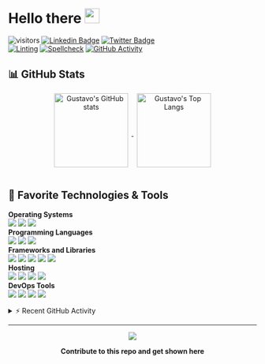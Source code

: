 # Hello there <img src="https://media.giphy.com/media/hvRJCLFzcasrR4ia7z/giphy.gif" width="30px">

![visitors](https://visitor-badge.laobi.icu/badge?page_id=gustavovalverde.gustavovalverde)
[![Linkedin Badge](https://img.shields.io/badge/-gustavovalverde-blue?style=flat&logo=Linkedin&logoColor=white&link=https://www.linkedin.com/in/gustavovalverde/)](https://www.linkedin.com/in/gustavovalverde/)
[![Twitter Badge](https://img.shields.io/badge/-@gustavovalverde-000000?style=flat&labelColor=000000&logo=x&logoColor=white&link=https://twitter.com/gustavovalverde)](https://twitter.com/intent/follow?original_referer=https%3A%2F%2Fgithub.com%2Fgustavovalverder&screen_name=gustavovalverde)
<br>
[![Linting](https://github.com/gustavovalverde/gustavovalverde/actions/workflows/lint.yaml/badge.svg)](https://github.com/gustavovalverde/gustavovalverde/actions/workflows/lint.yaml)
[![Spellcheck](https://github.com/gustavovalverde/gustavovalverde/actions/workflows/spellcheck.yaml/badge.svg)](https://github.com/gustavovalverde/gustavovalverde/actions/workflows/spellcheck.yaml)
[![GitHub Activity](https://github.com/gustavovalverde/gustavovalverde/actions/workflows/update-activity.yaml/badge.svg)](https://github.com/gustavovalverde/gustavovalverde/actions/workflows/update-activity.yaml)

## 📊 GitHub Stats

<div align="center">
  <a href="https://github.com/anuraghazra/github-readme-stats">
    <img align="center" height="150px" style="margin:0px 7px 15px 7px;" src="https://github-readme-stats.vercel.app/api?username=gustavovalverde&count_private=true&show_icons=true&include_all_commits=true" alt="Gustavo's GitHub stats" />
  </a>

  <a href="https://github.com/anuraghazra/github-readme-stats">
    <img align="center" height="150px" style="margin:0px 7px 15px 7px;" src="https://github-readme-stats.vercel.app/api/top-langs/?username=gustavovalverde&layout=compact&langs_count=8" alt="Gustavo's Top Langs" />
  </a>
</div>

## 🔧 Favorite Technologies & Tools

**Operating Systems**<br>
![](https://img.shields.io/badge/-Debian-informational?style=flat&logo=debian&logoColor=white&color=A81D33)
![](https://img.shields.io/badge/-Linux-informational?style=flat&logo=linux&logoColor=white&color=FCC624)
![](https://img.shields.io/badge/-MacOS-informational?style=flat&logo=macos&logoColor=white&color=000000)
<br>
**Programming Languages**<br>
![](https://img.shields.io/badge/-Python-informational?style=flat&logo=python&logoColor=white&color=3776AB)
![](https://img.shields.io/badge/-TypeScript-informational?style=flat&logo=typescript&logoColor=white&color=3178C6)
![](https://img.shields.io/badge/-GNU_Bash-informational?style=flat&logo=gnu-bash&logoColor=white&color=4EAA25)
<br>
**Frameworks and Libraries**<br>
![](https://img.shields.io/badge/-Next.js-informational?style=flat&logo=next.js&logoColor=white&color=000000)
![](https://img.shields.io/badge/-NestJS-informational?style=flat&logo=nestjs&logoColor=white&color=EA2845)
![](https://img.shields.io/badge/-Odoo-informational?style=flat&logo=odoo&logoColor=white&color=714B67)
![](https://img.shields.io/badge/-Django-informational?style=flat&logo=django&logoColor=white&color=092E20)
![](https://img.shields.io/badge/-Material-informational?style=flat&logo=material-design&logoColor=white&color=757575)
<br>
**Hosting**<br>
![](https://img.shields.io/badge/-Google_Cloud_Platform-informational?style=flat&logo=google-cloud&logoColor=white&color=2496ED)
![](https://img.shields.io/badge/-Amazon_Web_Services-informational?style=flat&logo=amazon-web-services&logoColor=white&color=232F3E)
![](https://img.shields.io/badge/-OVH-informational?style=flat&logo=ovh&logoColor=white&color=123F6D)
![](https://img.shields.io/badge/-Vercel-informational?style=flat&logo=vercel&logoColor=white&color=000000)
<br>
**DevOps Tools**<br>
![](https://img.shields.io/badge/-Github_Actions-informational?style=flat&logo=github-actions&logoColor=white&color=2088FF)
![](https://img.shields.io/badge/-Docker-informational?style=flat&logo=docker&logoColor=white&color=2496ED)
![](https://img.shields.io/badge/-Terraform-informational?style=flat&logo=terraform&logoColor=white&color=7B42BC)
![](https://img.shields.io/badge/-Kubernetes-informational?style=flat&logo=kubernetes&logoColor=white&color=326CE5)
<br>

<details>
  <summary>⚡ Recent GitHub Activity</summary>
<div>
<a href="https://github.com/ashutosh00710/github-readme-activity-graph"><img style="margin:15px 7px 15px 7px;" src="https://github-readme-activity-graph.vercel.app/graph?username=GustavoValverde&bg_color=1F222E&color=F8D866&line=F85D7F&point=FFFFFF&hide_border=true" alt="GustavoValverde's Activity Graph" /></a>
</div>

<!--START_SECTION:activity-->
1. ❌ Labeled PR [#10020](undefined) in [ZcashFoundation/zebra](https://github.com/ZcashFoundation/zebra)
2. ❌ Labeled PR [#10020](undefined) in [ZcashFoundation/zebra](https://github.com/ZcashFoundation/zebra)
3. ❌ Labeled PR [#10020](undefined) in [ZcashFoundation/zebra](https://github.com/ZcashFoundation/zebra)
4. ❌ Labeled PR [#10020](undefined) in [ZcashFoundation/zebra](https://github.com/ZcashFoundation/zebra)
5. ❌ Labeled PR [#10020](undefined) in [ZcashFoundation/zebra](https://github.com/ZcashFoundation/zebra)
6. 💪 Opened PR [#10020](undefined) in [ZcashFoundation/zebra](https://github.com/ZcashFoundation/zebra)
7. ❌ Assigned PR [#10020](undefined) in [ZcashFoundation/zebra](https://github.com/ZcashFoundation/zebra)
8. ❌ Unlabeled PR [#10015](undefined) in [ZcashFoundation/zebra](https://github.com/ZcashFoundation/zebra)
9. ❌ Labeled PR [#10015](undefined) in [ZcashFoundation/zebra](https://github.com/ZcashFoundation/zebra)
10. ❌ Labeled PR [#10015](undefined) in [ZcashFoundation/zebra](https://github.com/ZcashFoundation/zebra)
<!--END_SECTION:activity-->

</details>

---

<div align="center">

<a href = "https://github.com/gustavovalverde/gustavovalverde/graphs/contributors">
<img src = "https://contrib.rocks/image?repo=gustavovalverde/gustavovalverde"/>
</a>

**Contribute to this repo and get shown here**

</div>
